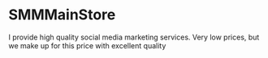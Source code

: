 # SMMMainStore
I provide high quality social media marketing services. Very low prices, but we make up for this price with excellent quality
